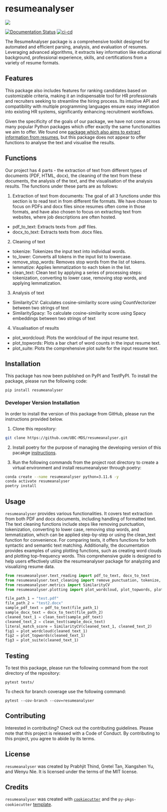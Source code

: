 # resumeanalyser

![](https://github.com/UBC-MDS/resumeanalyser/assets/143786716/983ca55f-896f-4e33-b647-835210c4f75b)

[![Documentation Status](https://readthedocs.org/projects/resume-analyser/badge/?version=latest)](https://resume-analyser.readthedocs.io/en/latest) [![ci-cd](https://github.com/UBC-MDS/resumeanalyser/actions/workflows/ci-cd.yml/badge.svg?branch=main)](https://github.com/UBC-MDS/resumeanalyser/actions/workflows/ci-cd.yml)

The ResumeAnalyser package is a comprehensive toolkit designed for automated and efficient parsing, analysis, and evaluation of resumes. Leveraging advanced algorithms, it extracts key information like educational background, professional experience, skills, and certifications from a variety of resume formats.

## Features

This package also includes features for ranking candidates based on customizable criteria, making it an indispensable tool for HR professionals and recruiters seeking to streamline the hiring process. Its intuitive API and compatibility with multiple programming languages ensure easy integration into existing HR systems, significantly enhancing recruitment workflows.

Given the specificity of the goals of our package, we have not come across many popular Python packages which offer exactly the same functionalities we aim to offer. We found one [package which also aims to extract information from resumes](https://pypi.org/project/resume-parser/), but this package does not appear to offer functions to analyse the text and visualise the results.

## Functions

Our project has 4 parts - the extraction of text from different types of documents (PDF, HTML, docx), the cleaning of the text from these documents, the analysis of the text, and the visualisation of the analysis results. The functions under these parts are as follows:

1.  Extraction of text from documents: The goal of all 3 functions under this section is to read text in from different file formats. We have chosen to focus on PDFs and docx files since resumes often come in those formats, and have also chosen to focus on extracting text from websites, where job descriptions are often hosted.

-   pdf_to_text: Extracts texts from .pdf files.
-   docx_to_text: Extracts texts from .docx files.

2.  Cleaning of text

-   tokenize: Tokenizes the input text into individual words.
-   to_lower: Converts all tokens in the input list to lowercase.
-   remove_stop_words: Removes stop words from the list of tokens.
-   lemmatize: Applies lemmatization to each token in the list.
-   clean_text: Clean text by applying a series of processing steps: tokenization, converting to lower case, removing stop words, and applying lemmatization.

3.  Analysis of text

-   SimilarityCV: Calculates cosine-similarity score using CountVectorizer between two strings of text
-   SimilaritySpacy: To calculate cosine-similarity score using Spacy embeddings between two strings of text

4.  Visualisation of results

-   plot_wordcloud: Plots the wordcloud of the input resume text.
-   plot_topwords: Plots a bar chart of word counts in the input resume text.
-   plot_suite: Plots the comprehensive plot suite for the input resume text.

## Installation

This package has now been published on PyPI and TestPyPI. To install the package, please run the following code:

```         
pip install resumeanalyser
```

### Developer Version Installation

In order to install the version of this package from GitHub, please run the instructions provided below.

1.  Clone this repository:

``` bash
git clone https://github.com/UBC-MDS/resumeanalyser.git
```

2.  Install poetry for the purpose of managing the developing version of this pacakge [instructions](https://python-poetry.org/docs/#installation).

3.  Run the following commands from the project root directory to create a virtual environment and install resumeanalyser through poetry:

``` bash
conda create --name resumeanalyser python=3.11.6 -y
conda activate resumeanalyser
poetry install
```

## Usage

`resumeanalyser` provides various functionalities. It covers text extraction from both PDF and docx documents, including handling of formatted text. The text cleaning functions include steps like removing punctuation, tokenization, converting to lower case, removing stop words, and lemmatization, which can be applied step-by-step or using the clean_text function for convenience. For comparing texts, it offers functions for both syntactic and semantic text matching. Additionally, the documentation provides examples of using plotting functions, such as creating word clouds and plotting top-frequency words. This comprehensive guide is designed to help users effectively utilize the resumeanalyser package for analyzing and visualizing resume data.

``` python
from resumeanalyser.text_reading import pdf_to_text, docx_to_text
from resumeanalyser.text_cleaning import remove_punctuation, tokenize, to_lower, lemmatize, clean_text
from resumeanalyser.metrics import SimilarityCV
from resumeanalyser.plotting import plot_wordcloud, plot_topwords, plot_suite

file_path_1 = "test.pdf"  
file_path_2 = "test2.docx" 
sample_pdf_text = pdf_to_text(file_path_1)
sample_docx_text = docx_to_text(file_path_2)
cleaned_text_1 = clean_text(sample_pdf_text)
cleaned_text_2 = clean_text(sample_docx_text)
literal_match_score = SimilarityCV(cleaned_text_1, cleaned_text_2)
fig1 = plot_wordcloud(cleaned_text_1)
fig2 = plot_topwords(cleaned_text_1)
fig3 = plot_suite(cleaned_text_1)
```

## Testing

To test this package, please run the following command from the root directory of the repository:

```         
pytest tests/
```

To check for branch coverage use the following command:

```         
pytest --cov-branch --cov=resumeanalyser
```

## Contributing

Interested in contributing? Check out the contributing guidelines. Please note that this project is released with a Code of Conduct. By contributing to this project, you agree to abide by its terms.

## License

`resumeanalyser` was created by Prabhjit Thind, Gretel Tan, Xiangshen Yu, and Wenyu Nie. It is licensed under the terms of the MIT license.

## Credits

`resumeanalyser` was created with [`cookiecutter`](https://cookiecutter.readthedocs.io/en/latest/) and the `py-pkgs-cookiecutter` [template](https://github.com/py-pkgs/py-pkgs-cookiecutter).
